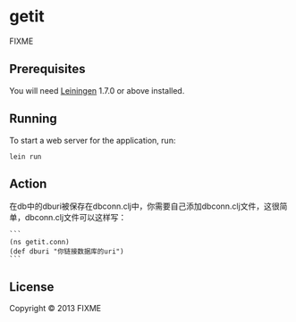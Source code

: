 # getit

FIXME

## Prerequisites

You will need [Leiningen][1] 1.7.0 or above installed.

[1]: https://github.com/technomancy/leiningen

## Running

To start a web server for the application, run:

    lein run

## Action

在db中的dburi被保存在dbconn.clj中，你需要自己添加dbconn.clj文件，这很简单，dbconn.clj文件可以这样写：

	```
	(ns getit.conn)
	(def dburi "你链接数据库的uri")
	```

## License

Copyright © 2013 FIXME
